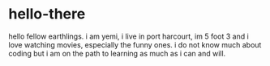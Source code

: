 # hello-there


hello fellow earthlings.
i am yemi, i live in port harcourt, im 5 foot 3 and i love watching movies, especially the funny ones.
i do not know much about coding but i am on the path to learning as much as i can and will.

